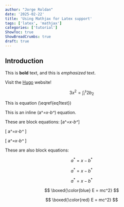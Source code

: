 ```yaml
---
author: "Jorge Roldan"
date: '2025-02-22'
title: 'Using Mathjax for Latex support'
tags: ['latex', 'mathjax']
categories: ['tutorial']
ShowToc: true
ShowBreadCrumbs: true
draft: true
---
```



## Introduction

This is **bold** text, and this is *emphasized* text.

Visit the [Hugo](https://gohugo.io) website!

<!-- $$
\begin{aligned} 
KL(\hat{y} || y) &= \sum_{c=1}^{M}\hat{y}_c \log{\frac{\hat{y}_c}{y_c}} \\
JS(\hat{y} || y) &= \frac{1}{2}(KL(y||\frac{y+\hat{y}}{2}) + KL(\hat{y}||\frac{y+\hat{y}}{2}))
\label{eq1test}
\end{aligned} 
$$ -->

$$
\begin{equation}
    3x^2 = \int_i^s2b_2
    \label{eq1test}
\end{equation}
$$

This is equation \(\eqref{eq1test}\)



This is an inline \(a^*=x-b^*\) equation.

These are block equations:
\[a^*=x-b^*\]

\[ a^*=x-b^* \]

\[
a^*=x-b^*
\]

These are also block equations:

$$a^*=x-b^*$$

$$ a^*=x-b^* $$

$$
a^*=x-b^*
$$

$$
\boxed{\color{blue} E = mc^2}
$$

$$
\boxed{\color{red} E = mc^2}
$$
